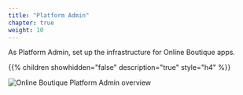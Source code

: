 ```yaml
---
title: "Platform Admin"
chapter: true
weight: 10
---
```

As Platform Admin, set up the infrastructure for Online Boutique apps.

{{% children showhidden="false" description="true" style="h4" %}}

![Online Boutique Platform Admin overview](/images/onlineboutique-platform-admin.png?width=50pc)